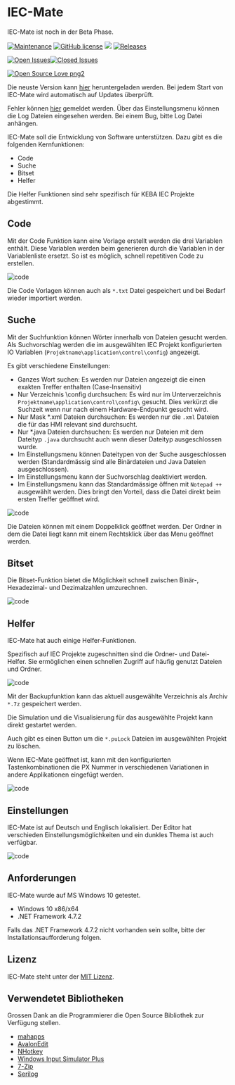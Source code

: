 # IEC-Mate

IEC-Mate ist noch in der Beta Phase. 

[![Maintenance](https://img.shields.io/badge/Maintained-yes-green.svg)](https://github.com/MrReSc/IEC-Mate/pulse) [![GitHub license](https://img.shields.io/github/license/MrReSc/IEC-Mate.svg)](https://github.com/MrReSc/IEC-Mate/blob/master/LICENSE) ![](https://img.shields.io/github/downloads/MrReSc/IEC-Mate/total.svg) [![Releases](https://img.shields.io/github/release/MrReSc/IEC-Mate.svg)](https://github.com/MrReSc/IEC-Mate/releases)

[![Open Issues](https://img.shields.io/github/issues/MrReSc/IEC-Mate.svg)](https://github.com/MrReSc/IEC-Mate/issues)[![Closed Issues](https://img.shields.io/github/issues-closed/MrReSc/IEC-Mate.svg)](https://github.com/MrReSc/IEC-Mate/issues?q=is%3Aissue+is%3Aclosed)

[![Open Source Love png2](https://badges.frapsoft.com/os/v2/open-source.png?v=103)]()

Die neuste Version kann [hier](https://github.com/MrReSc/IEC-Mate/releases) heruntergeladen werden. Bei jedem Start von IEC-Mate wird automatisch auf Updates überprüft.

Fehler können [hier](https://github.com/MrReSc/IEC-Mate/issues) gemeldet werden. Über das Einstellungsmenu können die Log Dateien eingesehen werden. Bei einem Bug, bitte Log Datei anhängen.

IEC-Mate soll die Entwicklung von Software unterstützen. Dazu gibt es die folgenden Kernfunktionen:

- Code
- Suche
- Bitset
- Helfer

Die Helfer Funktionen sind sehr spezifisch für KEBA IEC Projekte abgestimmt.

## Code

Mit der Code Funktion kann eine Vorlage erstellt werden die drei Variablen enthält. Diese Variablen werden beim generieren durch die Variablen in der Variablenliste ersetzt. So ist es möglich, schnell repetitiven Code zu erstellen.

![code](https://github.com/MrReSc/IEC-Mate/blob/master/screenshots/code.gif?raw=true)

Die Code Vorlagen können auch als ``*.txt`` Datei gespeichert und bei Bedarf wieder importiert werden.

## Suche

Mit der Suchfunktion können Wörter innerhalb von Dateien gesucht werden. Als Suchvorschlag werden die im ausgewählten IEC Projekt konfigurierten IO Variablen (``Projektname\application\control\config``) angezeigt.

Es gibt verschiedene Einstellungen:

- Ganzes Wort suchen: Es werden nur Dateien angezeigt die einen exakten Treffer enthalten (Case-Insensitiv)
- Nur Verzeichnis \config durchsuchen: Es wird nur im Unterverzeichnis  `Projektname\application\control\config\` gesucht. Dies verkürzt die Suchzeit wenn nur nach einem Hardware-Endpunkt gesucht wird.
- Nur Mask *.xml Dateien durchsuchen: Es werden nur die `.xml` Dateien die für das HMI relevant sind durchsucht. 
- Nur *.java Dateien durchsuchen: Es werden nur Dateien mit dem Dateityp `.java` durchsucht auch wenn dieser Dateityp ausgeschlossen wurde.
- Im Einstellungsmenu können Dateitypen von der Suche ausgeschlossen werden (Standardmässig sind alle Binärdateien und Java Dateien ausgeschlossen).
- Im Einstellungsmenu kann der Suchvorschlag deaktiviert werden.
- Im Einstellungsmenu kann das Standardmässige öffnen mit `Notepad ++` ausgewählt werden. Dies bringt den Vorteil, dass die Datei direkt beim ersten Treffer geöffnet wird.

![code](https://github.com/MrReSc/IEC-Mate/blob/master/screenshots/suche.gif?raw=true)

Die Dateien können mit einem Doppelklick geöffnet werden. Der Ordner in dem die Datei liegt kann mit einem Rechtsklick  über das Menu geöffnet werden.

## Bitset

Die Bitset-Funktion bietet die Möglichkeit schnell zwischen Binär-, Hexadezimal- und Dezimalzahlen umzurechnen.

![code](https://github.com/MrReSc/IEC-Mate/blob/master/screenshots/bitset.gif?raw=true)

## Helfer

IEC-Mate hat auch einige Helfer-Funktionen. 

Spezifisch auf IEC Projekte zugeschnitten sind die Ordner- und Datei-Helfer. Sie ermöglichen einen schnellen Zugriff auf häufig genutzt Dateien und Ordner.

![code](https://github.com/MrReSc/IEC-Mate/blob/master/screenshots/helper_folder.gif?raw=true)

Mit der Backupfunktion kann das aktuell ausgewählte Verzeichnis als Archiv `*.7z` gespeichert werden. 

Die Simulation und die Visualisierung für das ausgewählte Projekt kann direkt gestartet werden.

Auch gibt es einen Button um die ``*.puLock`` Dateien im ausgewählten Projekt zu löschen.

Wenn IEC-Mate geöffnet ist, kann mit den konfigurierten Tastenkombinationen die PX Nummer in verschiedenen Variationen in andere Applikationen eingefügt werden. 

![code](https://github.com/MrReSc/IEC-Mate/blob/master/screenshots/helper_hotkey.gif?raw=true)

## Einstellungen

IEC-Mate ist auf Deutsch und Englisch lokalisiert. Der Editor hat verschieden Einstellungsmöglichkeiten und ein dunkles Thema ist auch verfügbar.

![code](https://github.com/MrReSc/IEC-Mate/blob/master/screenshots/settings.gif?raw=true)

## Anforderungen

IEC-Mate wurde auf MS Windows 10 getestet.

- Windows 10 x86/x64
- .NET Framework 4.7.2

Falls das .NET Framework 4.7.2 nicht vorhanden sein sollte, bitte der Installationsaufforderung folgen.

## Lizenz

IEC-Mate steht unter der [MIT Lizenz](https://raw.githubusercontent.com/MrReSc/IEC-Mate/master/LICENSE).

## Verwendetet Bibliotheken

Grossen Dank an die Programmierer die Open Source Bibliothek zur Verfügung stellen.

- [mahapps](https://github.com/MahApps/MahApps.Metro)
- [AvalonEdit](https://github.com/icsharpcode/AvalonEdit)
- [NHotkey](https://github.com/thomaslevesque/NHotkey)
- [Windows Input Simulator Plus](https://github.com/TChatzigiannakis/InputSimulatorPlus)
- [7-Zip](https://www.7-zip.org/)
- [Serilog](https://github.com/serilog/serilog)

